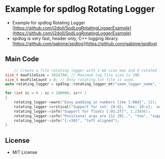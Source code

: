 # Example for spdlog Rotating Logger

- Example for spdlog Rotating Logger [https://github.com/j2doll/SpdLogRotatingLoggerExample](https://github.com/j2doll/SpdLogRotatingLoggerExample)
- spdlog is very fast, header only, C++ logging library. [https://github.com/gabime/spdlog](https://github.com/gabime/spdlog)

## Main Code
 
```cpp
	// Create a file rotating logger with 1 mb size max and O rotated files
size_t maxFileSize = 1024768; // Maximum log file size is 1MB.
size_t msxFileCount = 0; // Only rotating.txt file is used.
auto rotating_logger = spdlog::rotating_logger_mt("some_logger_name", "rotating.txt", maxFileSize, msxFileCount);

for (int ic = 0 ; ic < 100000; ic++ ) 
{
	rotating_logger->warn("Easy padding in numbers like {:08d}", 12);
	rotating_logger->critical("Support for int: {0:d};  hex: {0:x};  oct: {0:o}; bin: {0:b}", 42);
	rotating_logger->info("Support for floats {:03.2f}", 1.23456);
	rotating_logger->info("Positional args are {1} {0}..", "too", "supported");
	rotating_logger->info("{:<30}", "left aligned");
}
```

## License
- MIT License
